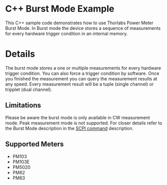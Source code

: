 # C++ Burst Mode Example
This C++ sample code demonstrates how to use Thorlabs Power Meter Burst Mode. In Burst mode the 
device stores a sequence of measurements for every hardware trigger condition in an internal memory. 

# Details 

The burst mode stores a one or multiple measurements for every hardware trigger condition. You can also
force a trigger condition by software. Once you finished the measurement you can query the measurement results at any speed. Every measurement result will be a tuple (single channel) or tripplet (dual channel). 

## Limitations
Please be aware the burst mode is only available in CW measurement mode. Peak measurement mode 
is not supported. For closer details refer to the Burst Mode description in the [SCPI command](scpiTODO)
description. 

## Supported Meters
- PM103
- PM103E
- PM5020
- PM62
- PM63
